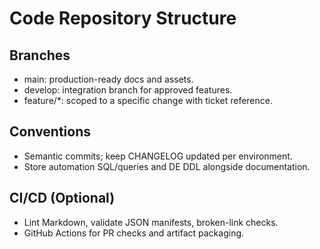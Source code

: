 Code Repository Structure
=========================

Branches
--------
- main: production-ready docs and assets.
- develop: integration branch for approved features.
- feature/*: scoped to a specific change with ticket reference.

Conventions
-----------
- Semantic commits; keep CHANGELOG updated per environment.
- Store automation SQL/queries and DE DDL alongside documentation.

CI/CD (Optional)
----------------
- Lint Markdown, validate JSON manifests, broken-link checks.
- GitHub Actions for PR checks and artifact packaging.


